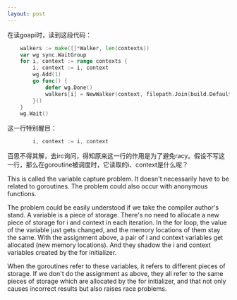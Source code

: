 ```yaml
---
layout: post
---
```


在读goapi时，读到这段代码：

```go
	walkers := make([]*Walker, len(contexts))
	var wg sync.WaitGroup
	for i, context := range contexts {
		i, context := i, context
		wg.Add(1)
		go func() {
			defer wg.Done()
			walkers[i] = NewWalker(context, filepath.Join(build.Default.GOROOT, "src"))
		}()
	}
	wg.Wait()
```

这一行特别醒目：

```go
		i, context := i, context
```

百思不得其解，去irc询问，得知原来这一行的作用是为了避免racy。假设不写这一行，那么在goroutine被调度时，它读取的i、context是什么呢？

This is called the variable capture problem. It doesn't necessarily have to be related to goroutines. The problem could also occur with anonymous functions.

The problem could be easily understood if we take the compiler author's stand. A variable is a piece of storage. There's no need to allocate a new piece of storage for i and context in each iteration. In the for loop, the value of the variable just gets changed, and the memory locations of them stay the same. With the assignment above, a pair of i and context variables get allocated (new memory locations). And they shadow the i and context variables created by the for initializer.

When the goroutines refer to these variables, it refers to different pieces of storage. If we don't do the assignment as above, they all refer to the same pieces of storage which are allocated by the for initializer, and that not only causes incorrect results but also raises race problems.
